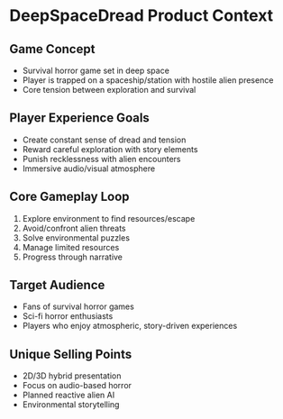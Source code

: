 # DeepSpaceDread Product Context

## Game Concept
- Survival horror game set in deep space
- Player is trapped on a spaceship/station with hostile alien presence
- Core tension between exploration and survival

## Player Experience Goals
- Create constant sense of dread and tension
- Reward careful exploration with story elements
- Punish recklessness with alien encounters
- Immersive audio/visual atmosphere

## Core Gameplay Loop
1. Explore environment to find resources/escape
2. Avoid/confront alien threats
3. Solve environmental puzzles
4. Manage limited resources
5. Progress through narrative

## Target Audience
- Fans of survival horror games
- Sci-fi horror enthusiasts
- Players who enjoy atmospheric, story-driven experiences

## Unique Selling Points
- 2D/3D hybrid presentation
- Focus on audio-based horror
- Planned reactive alien AI
- Environmental storytelling
